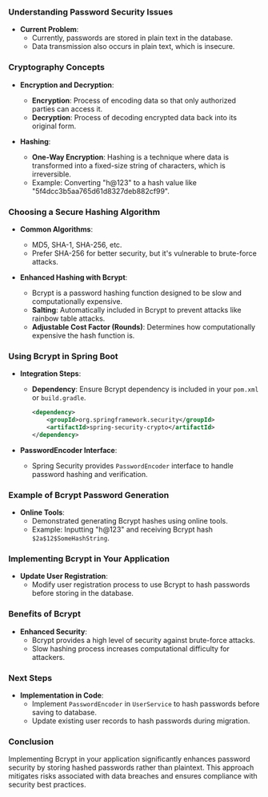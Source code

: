 ### Understanding Password Security Issues

- **Current Problem**:
  - Currently, passwords are stored in plain text in the database.
  - Data transmission also occurs in plain text, which is insecure.

### Cryptography Concepts

- **Encryption and Decryption**:

  - **Encryption**: Process of encoding data so that only authorized parties can access it.
  - **Decryption**: Process of decoding encrypted data back into its original form.

- **Hashing**:
  - **One-Way Encryption**: Hashing is a technique where data is transformed into a fixed-size string of characters, which is irreversible.
  - Example: Converting "h@123" to a hash value like "5f4dcc3b5aa765d61d8327deb882cf99".

### Choosing a Secure Hashing Algorithm

- **Common Algorithms**:

  - MD5, SHA-1, SHA-256, etc.
  - Prefer SHA-256 for better security, but it's vulnerable to brute-force attacks.

- **Enhanced Hashing with Bcrypt**:
  - Bcrypt is a password hashing function designed to be slow and computationally expensive.
  - **Salting**: Automatically included in Bcrypt to prevent attacks like rainbow table attacks.
  - **Adjustable Cost Factor (Rounds)**: Determines how computationally expensive the hash function is.

### Using Bcrypt in Spring Boot

- **Integration Steps**:

  - **Dependency**: Ensure Bcrypt dependency is included in your `pom.xml` or `build.gradle`.

    ```xml
    <dependency>
        <groupId>org.springframework.security</groupId>
        <artifactId>spring-security-crypto</artifactId>
    </dependency>
    ```

- **PasswordEncoder Interface**:
  - Spring Security provides `PasswordEncoder` interface to handle password hashing and verification.

### Example of Bcrypt Password Generation

- **Online Tools**:
  - Demonstrated generating Bcrypt hashes using online tools.
  - Example: Inputting "h@123" and receiving Bcrypt hash `$2a$12$SomeHashString`.

### Implementing Bcrypt in Your Application

- **Update User Registration**:
  - Modify user registration process to use Bcrypt to hash passwords before storing in the database.

### Benefits of Bcrypt

- **Enhanced Security**:
  - Bcrypt provides a high level of security against brute-force attacks.
  - Slow hashing process increases computational difficulty for attackers.

### Next Steps

- **Implementation in Code**:
  - Implement `PasswordEncoder` in `UserService` to hash passwords before saving to database.
  - Update existing user records to hash passwords during migration.

### Conclusion

Implementing Bcrypt in your application significantly enhances password security by storing hashed passwords rather than plaintext. This approach mitigates risks associated with data breaches and ensures compliance with security best practices.
